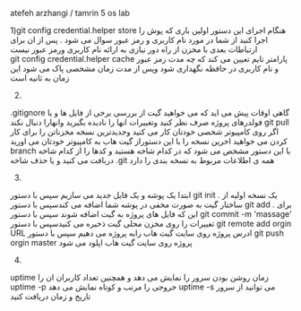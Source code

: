 atefeh arzhangi / tamrin 5
os lab

1)git config credential.helper store
هنگام اجرای این دستور اولین باری که پوش را اجرا کنید از شما در مورد نام کاربری و رمز عبور سوال می شود .
پس از ان برای ارتباطات بعدی با مخزن از راه دور نیازی به ارائه نام کاربری ورمز عبور نیست        
git config credential.helper cache<timeout>
پارامتر تایم تعیین می کند که چه مدت رمز عبور و نام کاربری در حافظه نگهداری شود وپس از مدت زمان مشخصی پاک می شود این زمان به ثانیه است


2)
.gitignore
گاهی اوقات پیش می اید که می خواهید گیت از بررسی برخی از فایل ها و یا فولدرهای پروژه صرف نظر کنید وتغییرات انها را نادیده بگیرید وانهارا دنبال نکند
git pull
اگر روی کامپیوتر شخصی خودتان کار می کنید وجدیدترین نسخه مخزناتن را برای کار کردن می خواهید اخرین نسخه را با این دستوراز گیت هاب به کامپیوتر خودتان می اورید
branch
با این دستور مشخص می شود که در کدام شاخه هستید و کدها را از کدام شاخه دربافت می کنید و یا حذف شاخه 
.git
همه ی اطلاعات مربوط به نسخه بندی را دارد


3)
 ابتدا یک پوشه و یک فایل جدید می سازیم سپس با دستور 
 git init .
 یک نسخه اولیه از ساختار گیت به صورت مخفی در پوشه شما اضافه می کندسپس با دستور 
 git add .
 برای این که فایل های پروژه به گیت اضافه شوند سپس با دستور 
 git commit -m 'massage'
تغییرات را روی مخزن محلی گیت ذخیره می کنیدسپس با دستور 
git remote add orgin URL
ادرس پروژه روی سایت گیت هاب رابه پروژه می دهیم سپس با دستور
git push orgin master 
پروژه روی سایت گیت هاب اپلود می شود


4)
uptime
زمان روشن بودن سرور را نمایش می دهد و همچنین تعداد کاربران ان را
uptime -p 
خروجی را مرتب و کوتاه نمایش می دهد
uptime -s
می توانید از سرور تاریخ و زمان دریافت کنید 
